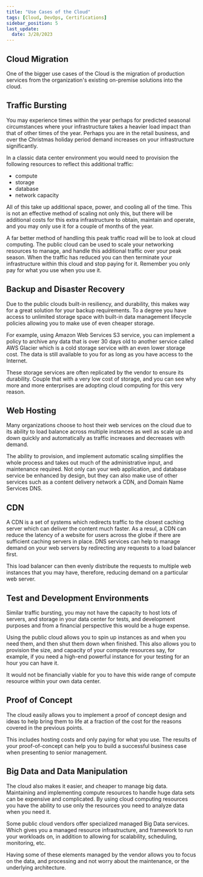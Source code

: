 ```yaml
---
title: "Use Cases of the Cloud"
tags: [Cloud, DevOps, Certifications]
sidebar_position: 5
last_update:
  date: 3/28/2023
---
```



## Cloud Migration 

One of the bigger use cases of the Cloud is the migration of production services from the organization's existing on-premise solutions into the cloud. 

## Traffic Bursting

You may experience times within the year perhaps for predicted seasonal circumstances where your infrastructure takes a heavier load impact than that of other times of the year. Perhaps you are in the retail business, and over the Christmas holiday period demand increases on your infrastructure significantly. 

In a classic data center environment you would need to provision the following resources to reflect this additional traffic:

- compute 
- storage
- database
- network capacity 

All of this take up additional space, power, and cooling all of the time. This is not an effective method of scaling not only this, but there will be additional costs for this extra infrastructure to obtain, maintain and operate, and you may only use it for a couple of months of the year. 

A far better method of handling this peak traffic road will be to look at cloud computing. The public cloud can be used to scale your networking resources to manage, and handle this additional traffic over your peak season. When the traffic has reduced you can then terminate your infrastructure within this cloud and stop paying for it. Remember you only pay for what you use when you use it. 

## Backup and Disaster Recovery

Due to the public clouds built-in resiliency, and durability, this makes way for a great solution for your backup requirements. To a degree you have access to unlimited storage space with built-in data management lifecycle policies allowing you to make use of even cheaper storage. 

For example, using Amazon Web Services S3 service, you can implement a policy to archive any data that is over 30 days old to another service called AWS Glacier which is a cold storage service with an even lower storage cost. The data is still available to you for as long as you have access to the Internet. 

These storage services are often replicated by the vendor to ensure its durability. Couple that with a very low cost of storage, and you can see why more and more enterprises are adopting cloud computing for this very reason. 

## Web Hosting

Many organizations choose to host their web services on the cloud due to its ability to load balance across multiple instances as well as scale up and down quickly and automatically as traffic increases and decreases with demand. 

The ability to provision, and implement automatic scaling simplifies the whole process and takes out much of the administrative input, and maintenance required. Not only can your web application, and database service be enhanced by design, but they can also make use of other services such as a content delivery network a CDN, and Domain Name Services DNS. 

## CDN  

A CDN is a set of systems which redirects traffic to the closest caching server which can deliver the content much faster. As a resul, a CDN can reduce the latency of a website for users across the globe if there are sufficient caching servers in place. DNS services can help to manage demand on your web servers by redirecting any requests to a load balancer first.

This load balancer can then evenly distribute the requests to multiple web instances that you may have, therefore, reducing demand on a particular web server. 

## Test and Development Environments

Similar traffic bursting, you may not have the capacity to host lots of servers, and storage in your data center for tests, and development purposes and from a financial perspective this would be a huge expense. 

Using the public cloud allows you to spin up instances as and when you need them, and then shut them down when finished. This also allows you to provision the size, and capacity of your compute resources say, for example, if you need a high-end powerful instance for your testing for an hour you can have it. 

It would not be financially viable for you to have this wide range of compute resource within your own data center. 

## Proof of Concept

The cloud easily allows you to implement a proof of concept design and ideas to help bring them to life at a fraction of the cost for the reasons covered in the previous points. 

This includes hosting costs and only paying for what you use. The results of your proof-of-concept can help you to build a successful business case when presenting to senior management. 

## Big Data and Data Manipulation

The cloud also makes it easier, and cheaper to manage big data. Maintaining and implementing compute resources to handle huge data sets can be expensive and complicated. By using cloud computing resources you have the ability to use only the resources you need to analyze data when you need it. 

Some public cloud vendors offer specialized managed Big Data services. Which gives you a managed resource infrastructure, and framework to run your workloads on, in addition to allowing for scalability, scheduling, monitoring, etc. 

Having some of these elements managed by the vendor allows you to focus on the data, and processing and not worry about the maintenance, or the underlying architecture. 